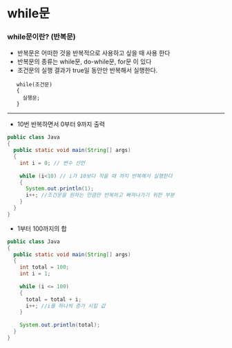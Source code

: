 # while문

### while문이란? (반복문)
* 반복문은 어떠한 것을 반복적으로 사용하고 싶을 때 사용 한다
* 반복문의 종류는 while문, do-while문, for문 이 있다
* 조건문의 실행 결과가 true일 동안만 반복해서 실행한다. 
```
   while(조건문)
   {
     실행문;
   }
```
---
  - 10번 반복하면서 0부터 9까지 출력
```Java
public class Java
{
  public static void main(String[] args)
  {
    int i = 0; // 변수 선언
    
    while (i<10) // i가 10보다 작을 때 까지 반복해서 실행한다
    {
      System.out.println(1);
      i++; //조건문을 원하는 만큼만 반복하고 빠져나가기 위한 부분 
    }
  }
}

```
  - 1부터 100까지의 합

```Java
public class Java
{
  public static void main(String[] args)
  {
    int total = 100;
    int i = 1;
    
    while (i <= 100)
    {
      total = total + i;
      i++; //i를 하나씩 증가 시킬 값
    }
    
    System.out.println(total);
  }
}

```
